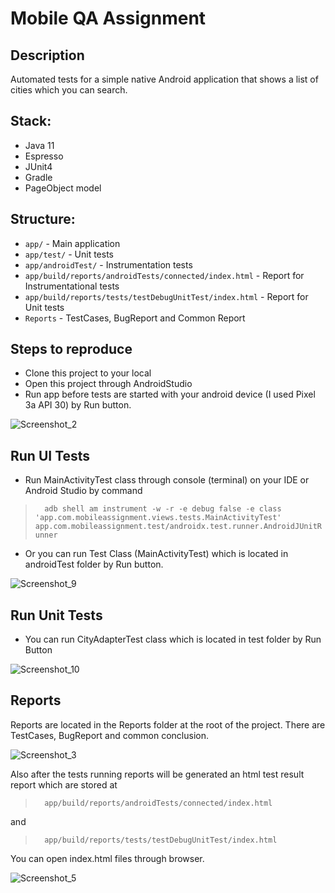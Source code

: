 # Mobile QA Assignment

## Description
Automated tests for a simple native Android application that shows a list of cities which you can search.
## Stack:
- Java 11
- Espresso
- JUnit4
- Gradle
- PageObject model

## Structure:

- `app/` - Main application
- `app/test/` - Unit tests
- `app/androidTest/` - Instrumentation tests
- `app/build/reports/androidTests/connected/index.html` - Report for Instrumentational tests
- `app/build/reports/tests/testDebugUnitTest/index.html` - Report for Unit tests
- `Reports` - TestCases, BugReport and Common Report


## Steps to reproduce
- Clone this project to your local
- Open this project through AndroidStudio
- Run app before tests are started with your android device (I used Pixel 3a API 30) by Run button.

![Screenshot_2](https://user-images.githubusercontent.com/83962883/181755502-654bf2ab-02c8-4d2a-a031-be586b768e37.png)

## Run UI Tests
- Run MainActivityTest class through console (terminal) on your IDE or Android Studio by command

> ```   adb shell am instrument -w -r -e debug false -e class 'app.com.mobileassignment.views.tests.MainActivityTest' app.com.mobileassignment.test/androidx.test.runner.AndroidJUnitRunner  ```

- Or you can run Test Class (MainActivityTest) which is located in androidTest folder by Run button.

![Screenshot_9](https://user-images.githubusercontent.com/83962883/183925927-20398383-9858-4e34-a197-354af2328968.png)

## Run Unit Tests
- You can run CityAdapterTest class which is located in test folder by Run Button

![Screenshot_10](https://user-images.githubusercontent.com/83962883/183926201-94020549-5466-4c4d-bc7d-6fa1d7269192.png)

## Reports
Reports are located in the Reports folder at the root of the project. There are TestCases, BugReport and common conclusion.

![Screenshot_3](https://user-images.githubusercontent.com/83962883/183088973-286ed73d-1822-4ccf-b814-b93071ae1bc7.png)

Also after the tests running reports will be generated an html test result report which are stored at

> ```   app/build/reports/androidTests/connected/index.html  ```

and

> ```   app/build/reports/tests/testDebugUnitTest/index.html  ```

You can open index.html files through browser.

![Screenshot_5](https://user-images.githubusercontent.com/83962883/183926689-cda4fcf5-a3f7-4ca9-8a8a-7301168bf1d1.png)






